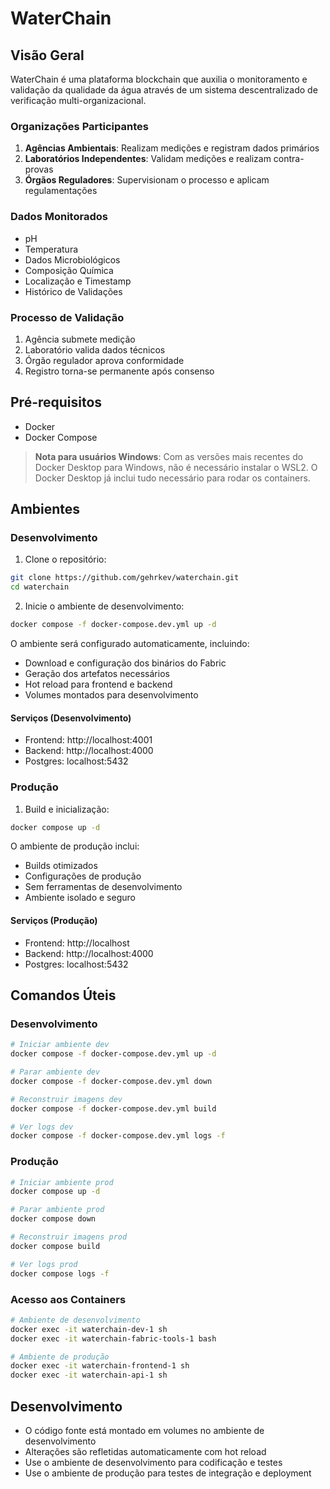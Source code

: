 # WaterChain

## Visão Geral
WaterChain é uma plataforma blockchain que auxilia o monitoramento e validação da qualidade da água através de um sistema descentralizado de verificação multi-organizacional.

### Organizações Participantes
1. **Agências Ambientais**: Realizam medições e registram dados primários
2. **Laboratórios Independentes**: Validam medições e realizam contra-provas
3. **Órgãos Reguladores**: Supervisionam o processo e aplicam regulamentações

### Dados Monitorados
- pH
- Temperatura
- Dados Microbiológicos
- Composição Química
- Localização e Timestamp
- Histórico de Validações

### Processo de Validação
1. Agência submete medição
2. Laboratório valida dados técnicos
3. Órgão regulador aprova conformidade
4. Registro torna-se permanente após consenso

## Pré-requisitos
- Docker
- Docker Compose

> **Nota para usuários Windows**: Com as versões mais recentes do Docker Desktop para Windows, não é necessário instalar o WSL2. O Docker Desktop já inclui tudo necessário para rodar os containers.

## Ambientes

### Desenvolvimento

1. Clone o repositório:
```bash
git clone https://github.com/gehrkev/waterchain.git
cd waterchain
```

2. Inicie o ambiente de desenvolvimento:
```bash
docker compose -f docker-compose.dev.yml up -d
```

O ambiente será configurado automaticamente, incluindo:
- Download e configuração dos binários do Fabric
- Geração dos artefatos necessários
- Hot reload para frontend e backend
- Volumes montados para desenvolvimento

#### Serviços (Desenvolvimento)
- Frontend: http://localhost:4001
- Backend: http://localhost:4000
- Postgres: localhost:5432

### Produção

1. Build e inicialização:
```bash
docker compose up -d
```

O ambiente de produção inclui:
- Builds otimizados
- Configurações de produção
- Sem ferramentas de desenvolvimento
- Ambiente isolado e seguro

#### Serviços (Produção)
- Frontend: http://localhost
- Backend: http://localhost:4000
- Postgres: localhost:5432

## Comandos Úteis

### Desenvolvimento
```bash
# Iniciar ambiente dev
docker compose -f docker-compose.dev.yml up -d

# Parar ambiente dev
docker compose -f docker-compose.dev.yml down

# Reconstruir imagens dev
docker compose -f docker-compose.dev.yml build

# Ver logs dev
docker compose -f docker-compose.dev.yml logs -f
```

### Produção
```bash
# Iniciar ambiente prod
docker compose up -d

# Parar ambiente prod
docker compose down

# Reconstruir imagens prod
docker compose build

# Ver logs prod
docker compose logs -f
```

### Acesso aos Containers

```bash
# Ambiente de desenvolvimento
docker exec -it waterchain-dev-1 sh
docker exec -it waterchain-fabric-tools-1 bash

# Ambiente de produção
docker exec -it waterchain-frontend-1 sh
docker exec -it waterchain-api-1 sh
```

## Desenvolvimento

- O código fonte está montado em volumes no ambiente de desenvolvimento
- Alterações são refletidas automaticamente com hot reload
- Use o ambiente de desenvolvimento para codificação e testes
- Use o ambiente de produção para testes de integração e deployment